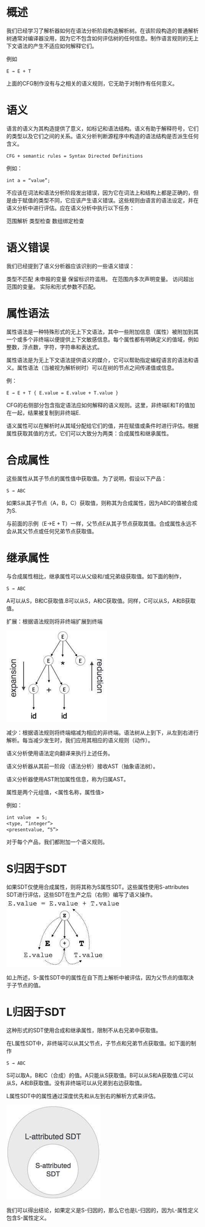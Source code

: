 # 概述
我们已经学习了解析器如何在语法分析阶段构造解析树。在该阶段构造的普通解析树通常对编译器没用，因为它不包含如何评估树的任何信息。制作语言规则的无上下文语法的产生不适应如何解释它们。

例如
```
E → E + T
```
上面的CFG制作没有与之相关的语义规则，它无助于对制作有任何意义。

# 语义
语言的语义为其构造提供了意义，如标记和语法结构。语义有助于解释符号，它们的类型以及它们之间的关系。语义分析判断源程序中构造的语法结构是否派生任何含义。

```
CFG + semantic rules = Syntax Directed Definitions
```
例如：
```
int a = “value”;
```

不应该在词法和语法分析阶段发出错误，因为它在词法上和结构上都是正确的，但是由于赋值的类型不同，它应该产生语义错误。这些规则由语言的语法设定，并在语义分析中进行评估。应在语义分析中执行以下任务：

范围解析
类型检查
数组绑定检查

# 语义错误
我们已经提到了语义分析器应该识别的一些语义错误：

类型不匹配
未申报的变量
保留标识符滥用。
在范围内多次声明变量。
访问超出范围的变量。
实际和形式参数不匹配。

# 属性语法
属性语法是一种特殊形式的无上下文语法，其中一些附加信息（属性）被附加到其一个或多个非终端以便提供上下文敏感信息。每个属性都有明确定义的值域，例如整数，浮点数，字符，字符串和表达式。

属性语法是为无上下文语法提供语义的媒介，它可以帮助指定编程语言的语法和语义。属性语法（当被视为解析树时）可以在树的节点之间传递值或信息。

例：
```
E → E + T { E.value = E.value + T.value }

```

CFG的右侧部分包含指定语法应如何解释的语义规则。这里，非终端E和T的值加在一起，结果被复制到非终端E.

语义属性可以在解析时从其域分配给它们的值，并在赋值或条件时进行评估。根据属性获取其值的方式，它们可以大致分为两类：合成属性和继承属性。

# 合成属性
这些属性从其子节点的属性值中获取值。为了说明，假设以下产品：

```
S → ABC

```

如果S从其子节点（A，B，C）获取值，则称其为合成属性，因为ABC的值被合成为S.

与前面的示例（E→E + T）一样，父节点E从其子节点获取其值。合成属性永远不会从其父节点或任何兄弟节点获取值。

# 继承属性
与合成属性相比，继承属性可以从父级和/或兄弟级获取值。如下面的制作，

```
S → ABC

```

A可以从S，B和C获取值.B可以从S，A和C获取值。同样，C可以从S，A和B获取值。

扩展：根据语法规则将非终端扩展到终端

![](./images/inherited_attributes.jpg)

减少：根据语法规则将终端缩减为相应的非终端。语法树从上到下，从左到右进行解析。每当减少发生时，我们应用其相应的语义规则（动作）。

语义分析使用语法定向翻译来执行上述任务。

语义分析器从其前一阶段（语法分析）接收AST（抽象语法树）。

语义分析器使用AST附加属性信息，称为归属AST。

属性是两个元组值，<属性名称，属性值>

例如：
```
int value  = 5;
<type, “integer”>
<presentvalue, “5”>
```
对于每个产品，我们都附加一个语义规则。

# S归因于SDT
如果SDT仅使用合成属性，则将其称为S属性SDT。这些属性使用S-attributes SDT进行评估，这些SDT在生产之后（右侧）编写了语义操作。
![](./images/s_attributed_sdt.jpg)

如上所述，S-属性SDT中的属性在自下而上解析中被评估，因为父节点的值取决于子节点的值。

# L归因于SDT
这种形式的SDT使用合成和继承属性，限制不从右兄弟中获取值。

在L属性SDT中，非终端可以从其父节点，子节点和兄弟节点获取值。如下面的制作
```
S → ABC
```
S可以取A，B和C（合成）的值。A只能从S获取值。B可以从S和A获取值.C可以从S，A和B获取值。没有非终端可以从兄弟到右边获取值。

L属性SDT中的属性通过深度优先和从左到右的解析方式来评估。

![](./images/l_attributed_sdt.jpg)

我们可以得出结论，如果定义是S-归因的，那么它也是L-归因的，因为L-属性定义包含S-属性定义。

